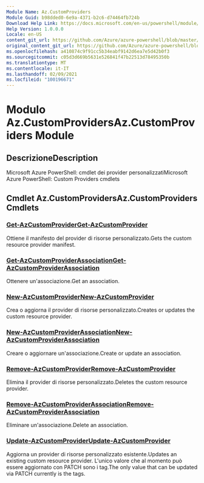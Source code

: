 ```yaml
---
Module Name: Az.CustomProviders
Module Guid: b98dded0-6e9a-4371-b2c6-d74464fb724b
Download Help Link: https://docs.microsoft.com/en-us/powershell/module/az.customproviders
Help Version: 1.0.0.0
Locale: en-US
content_git_url: https://github.com/Azure/azure-powershell/blob/master/src/CustomProviders/help/Az.CustomProviders.md
original_content_git_url: https://github.com/Azure/azure-powershell/blob/master/src/CustomProviders/help/Az.CustomProviders.md
ms.openlocfilehash: a410874c9f91cc5b34eabf9142d6ea7e5d42b0f3
ms.sourcegitcommit: c05d3d669b5631e526841f47b22513d78495350b
ms.translationtype: MT
ms.contentlocale: it-IT
ms.lasthandoff: 02/09/2021
ms.locfileid: "100196671"
---
```

# <span data-ttu-id="29511-101">Modulo Az.CustomProviders</span><span class="sxs-lookup"><span data-stu-id="29511-101">Az.CustomProviders Module</span></span>
## <span data-ttu-id="29511-102">Descrizione</span><span class="sxs-lookup"><span data-stu-id="29511-102">Description</span></span>
<span data-ttu-id="29511-103">Microsoft Azure PowerShell: cmdlet dei provider personalizzati</span><span class="sxs-lookup"><span data-stu-id="29511-103">Microsoft Azure PowerShell: Custom Providers cmdlets</span></span>

## <span data-ttu-id="29511-104">Cmdlet Az.CustomProviders</span><span class="sxs-lookup"><span data-stu-id="29511-104">Az.CustomProviders Cmdlets</span></span>
### [<span data-ttu-id="29511-105">Get-AzCustomProvider</span><span class="sxs-lookup"><span data-stu-id="29511-105">Get-AzCustomProvider</span></span>](Get-AzCustomProvider.md)
<span data-ttu-id="29511-106">Ottiene il manifesto del provider di risorse personalizzato.</span><span class="sxs-lookup"><span data-stu-id="29511-106">Gets the custom resource provider manifest.</span></span>

### [<span data-ttu-id="29511-107">Get-AzCustomProviderAssociation</span><span class="sxs-lookup"><span data-stu-id="29511-107">Get-AzCustomProviderAssociation</span></span>](Get-AzCustomProviderAssociation.md)
<span data-ttu-id="29511-108">Ottenere un'associazione.</span><span class="sxs-lookup"><span data-stu-id="29511-108">Get an association.</span></span>

### [<span data-ttu-id="29511-109">New-AzCustomProvider</span><span class="sxs-lookup"><span data-stu-id="29511-109">New-AzCustomProvider</span></span>](New-AzCustomProvider.md)
<span data-ttu-id="29511-110">Crea o aggiorna il provider di risorse personalizzato.</span><span class="sxs-lookup"><span data-stu-id="29511-110">Creates or updates the custom resource provider.</span></span>

### [<span data-ttu-id="29511-111">New-AzCustomProviderAssociation</span><span class="sxs-lookup"><span data-stu-id="29511-111">New-AzCustomProviderAssociation</span></span>](New-AzCustomProviderAssociation.md)
<span data-ttu-id="29511-112">Creare o aggiornare un'associazione.</span><span class="sxs-lookup"><span data-stu-id="29511-112">Create or update an association.</span></span>

### [<span data-ttu-id="29511-113">Remove-AzCustomProvider</span><span class="sxs-lookup"><span data-stu-id="29511-113">Remove-AzCustomProvider</span></span>](Remove-AzCustomProvider.md)
<span data-ttu-id="29511-114">Elimina il provider di risorse personalizzato.</span><span class="sxs-lookup"><span data-stu-id="29511-114">Deletes the custom resource provider.</span></span>

### [<span data-ttu-id="29511-115">Remove-AzCustomProviderAssociation</span><span class="sxs-lookup"><span data-stu-id="29511-115">Remove-AzCustomProviderAssociation</span></span>](Remove-AzCustomProviderAssociation.md)
<span data-ttu-id="29511-116">Eliminare un'associazione.</span><span class="sxs-lookup"><span data-stu-id="29511-116">Delete an association.</span></span>

### [<span data-ttu-id="29511-117">Update-AzCustomProvider</span><span class="sxs-lookup"><span data-stu-id="29511-117">Update-AzCustomProvider</span></span>](Update-AzCustomProvider.md)
<span data-ttu-id="29511-118">Aggiorna un provider di risorse personalizzato esistente.</span><span class="sxs-lookup"><span data-stu-id="29511-118">Updates an existing custom resource provider.</span></span>
<span data-ttu-id="29511-119">L'unico valore che al momento può essere aggiornato con PATCH sono i tag.</span><span class="sxs-lookup"><span data-stu-id="29511-119">The only value that can be updated via PATCH currently is the tags.</span></span>

